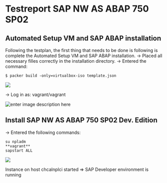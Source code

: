 # Testreport SAP NW AS ABAP 750 SP02


## Automated Setup VM and SAP ABAP installation

Following the testplan, the first thing that needs to be done is following is complete the Automated Setup VM and SAP ABAP installation.
-> Placed all necessary filles correctly in the installation directory.
-> Entered the command: 

    $ packer build -only=virtualbox-iso template.json

![](https://i.gyazo.com/6349601576cf3ae6f58a4c9c4881740f.png)

-> Log in as: vagrant/vagrant

![enter image description here](https://i.gyazo.com/adf91d92c00d18acf717d0fa761148d3.png)


## Install SAP NW AS ABAP 750 SP02 Dev. Edition

-> Entered the following commands:

    su npladm
    **vagrant**
    sapstart ALL

![](https://i.imgur.com/SQf3cwv.png)

Instance on host chcalnplci started => SAP Developer environment is running
